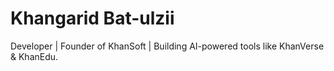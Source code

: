 # Khangarid Bat-ulzii  
Developer | Founder of KhanSoft | Building AI-powered tools like KhanVerse & KhanEdu.
